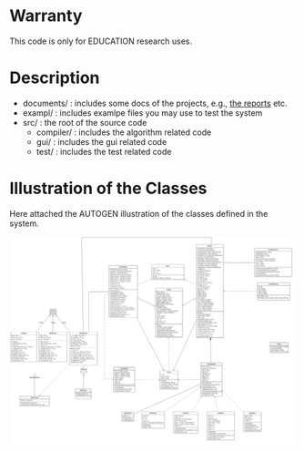 # Warranty
This code is only for EDUCATION research uses.

# Description
- documents/ : includes some docs of the projects, e.g., [the reports](https://raw.githubusercontent.com/Zokingo/compiler/master/documents/reports.pdf) etc.
- exampl/ : includes examlpe files you may use to test the system
- src/ : the root of the source code
	- compiler/ : includes the algorithm related code
	- gui/ : includes the gui related code
	- test/ : includes the test related code

# Illustration of the Classes
Here attached the AUTOGEN illustration of the classes defined in the system.

![Illustration of the Classes](https://raw.githubusercontent.com/Zokingo/compiler/master/documents/FrameWork.png)
